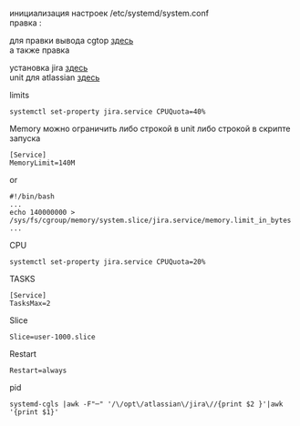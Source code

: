 инициализация настроек /etc/systemd/system.conf  
  правка :
    
для правки вывода cgtop [здесь](https://habr.com/ru/company/redhatrussia/blog/424367/)  
 а также правка 

установка jira [здесь](https://gist.github.com/ryanvin/5ab0278b5ce3253742b0ba5d918c5fc8)  
unit для atlassian [здесь](https://confluence.atlassian.com/jirakb/run-jira-as-a-systemd-service-on-linux-979411854.html)  


limits  
```
systemctl set-property jira.service CPUQuota=40%   
```
Memory можно ограничить либо строкой в unit либо строкой в скрипте запуска
```
[Service]
MemoryLimit=140M
```
or
```
#!/bin/bash
...
echo 140000000 > /sys/fs/cgroup/memory/system.slice/jira.service/memory.limit_in_bytes
...
```
CPU 
```
systemctl set-property jira.service CPUQuota=20%
```
TASKS
```
[Service]
TasksMax=2
```
Slice
```
Slice=user-1000.slice
```
Restart
```
Restart=always
```
pid
```
systemd-cgls |awk -F"─" '/\/opt\/atlassian\/jira\//{print $2 }'|awk '{print $1}'
```
